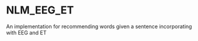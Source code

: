 # NLM_EEG_ET
An implementation for recommending words given a sentence incorporating with EEG and ET 
